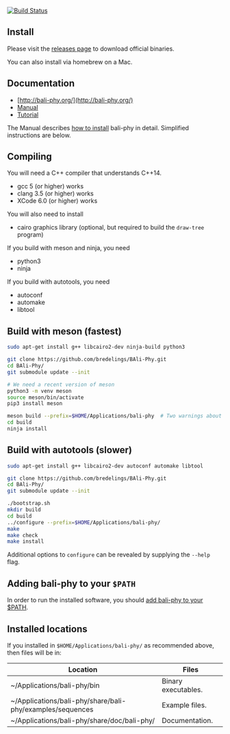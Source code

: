 [![Build Status](https://www.travis-ci.org/bredelings/BAli-Phy.svg?branch=master
)](https://www.travis-ci.org/bredelings/BAli-Phy)

Install
-------

Please visit the [releases page](http://www.bali-phy.org/download.php) to download official binaries.

You can also install via homebrew on a Mac.

Documentation
------------

* [http://bali-phy.org/](http://bali-phy.org/)
* [Manual](http://bali-phy.org/README.xhtml)
* [Tutorial](http://bali-phy.org/Tutorial2.html)

The Manual describes [how to install](http://bali-phy.org/README.xhtml#installation) bali-phy in detail.  Simplified instructions are below.

Compiling
---------

You will need a C++ compiler that understands C++14.  
 * gcc 5 (or higher) works
 * clang 3.5 (or higher) works
 * XCode 6.0 (or higher) works

You will also need to install
 * cairo graphics library (optional, but required to build the `draw-tree` program)

If you build with meson and ninja, you need
 * python3
 * ninja

If you build with autotools, you need
 * autoconf
 * automake
 * libtool

Build with meson (fastest)
----------------
```bash
sudo apt-get install g++ libcairo2-dev ninja-build python3

git clone https://github.com/bredelings/BAli-Phy.git
cd BAli-Phy/
git submodule update --init

# We need a recent version of meson
python3 -m venv meson
source meson/bin/activate
pip3 install meson

meson build --prefix=$HOME/Applications/bali-phy  # Two warnings about 'export_dynamic' are OK.
cd build
ninja install
```

Build with autotools (slower)
-------------------

```bash
sudo apt-get install g++ libcairo2-dev autoconf automake libtool

git clone https://github.com/bredelings/BAli-Phy.git
cd BAli-Phy/
git submodule update --init

./bootstrap.sh
mkdir build
cd build
../configure --prefix=$HOME/Applications/bali-phy/
make
make check
make install
```

Additional options to `configure` can be revealed by supplying the `--help` flag.

Adding bali-phy to your `$PATH`
------------------------------

In order to run the installed software, you should [add bali-phy to your $PATH](http://bali-phy.org/README.xhtml#installation).

Installed locations
------------------

If you installed in `$HOME/Applications/bali-phy/` as recommended above, then files will be in:

| Location                                                       | Files                   |
| -------------------------------------------------------------- | ----------------------- |
| ~/Applications/bali-phy/bin                                    | Binary executables.     |
| ~/Applications/bali-phy/share/bali-phy/examples/sequences      | Example files.          |
| ~/Applications/bali-phy/share/doc/bali-phy/                    | Documentation.          |


